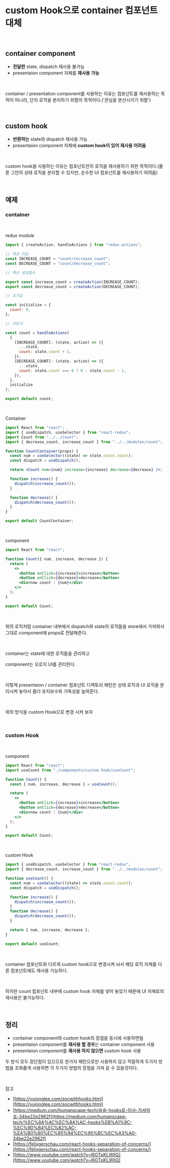 # custom Hook으로 container 컴포넌트 대체

<br>

## container component

- **전달한** state, dispatch 재사용 불가능
- presentaion component 자체를 **재사용 가능**

<br>

container / presentation component를 사용하는 이유는 컴포넌트를 재사용하는 목적이 아니라, 단지 로직을 분리하기 위함의 목적이다.('관심을 분산시키기 위함')

<br>

## custom hook

- **반환하는** state와 dispatch 재사용 가능
- presentaion component 자체에 **custom hook이 있어 재사용 어려움**

<br>

custom hook을 사용하는 이유는 컴포넌트안의 로직을 재사용하기 위한 목적이다.(물론 그안의 상태 로직을 분리할 수 있지만, 순수한 UI 컴포넌트를 재사용하기 어려움)

<br>

## 예제

### container

<br>

redux module

```jsx
import { createAction, handleActions } from "redux-actions";

// 액션 타입
const INCREASE_COUNT = "count/increase_count";
const DECREASE_COUNT = "count/decrease_count";

// 액션 생성함수

export const increase_count = createAction(INCREASE_COUNT);
export const decrease_count = createAction(DECREASE_COUNT);

// 초기값

const initialize = {
  count: 0,
};

// 리듀서

const count = handleActions(
  {
    [INCREASE_COUNT]: (state, action) => ({
      ...state,
      count: state.count + 1,
    }),
    [DECREASE_COUNT]: (state, action) => ({
      ...state,
      count: state.count === 0 ? 0 : state.count - 1,
    }),
  },
  initialize
);

export default count;
```

<br>

Container

```jsx
import React from "react";
import { useDispatch, useSelector } from "react-redux";
import Count from "../../Count";
import { decrease_count, increase_count } from "../../modules/count";

function CountContainer(props) {
  const num = useSelector((state) => state.count.count);
  const dispatch = useDispatch();

  return <Count num={num} increase={increase} decrease={decrease} />;

  function increase() {
    dispatch(increase_count());
  }

  function decrease() {
    dispatch(decrease_count());
  }
}

export default CountContainer;
```

<br>

component

```jsx
import React from "react";

function Count({ num, increase, decrease }) {
  return (
    <>
      <button onClick={increase}>increase</button>
      <button onClick={decrease}>decrease</button>
      <div>now count : {num}</div>
    </>
  );
}

export default Count;
```

<br>

위의 로직처럼 container 내부에서 dispatch와 state의 로직들을 store에서 가져와서 그대로 component에 props로 전달해준다.

<br>

container는 state에 대한 로직들을 관리하고

component는 오로지 UI를 관리한다.

<br>

이렇게 presentaion / container 컴포넌트 디렉토리 패턴은 상태 로직과 UI 로직을 분리시켜 놓아서 좀더 유지보수와 가독성을 높여준다.

<br>

위의 방식을 custom Hook으로 변경 시켜 보자

<br>

### custom Hook

<br>

component

```jsx
import React from "react";
import useCount from "./components/custom hook/useCount";

function Count() {
  const { num, increase, decrease } = useCount();

  return (
    <>
      <button onClick={increase}>increase</button>
      <button onClick={decrease}>decrease</button>
      <div>now count : {num}</div>
    </>
  );
}

export default Count;
```

<br>

custom Hook

```jsx
import { useDispatch, useSelector } from "react-redux";
import { decrease_count, increase_count } from "../../modules/count";

function useCount() {
  const num = useSelector((state) => state.count.count);
  const dispatch = useDispatch();

  function increase() {
    dispatch(increase_count());
  }
  function decrease() {
    dispatch(decrease_count());
  }

  return { num, increase, decrease };
}

export default useCount;
```

<br>

container 컴포넌트와 다르게 custom hook으로 변경시켜 놔서 해당 로직 자체를 다른 컴포넌트에도 재사용 가능하다.

<br>

하지만 count 컴포넌트 내부에 custom hook 자체를 넣어 놓았기 때문에 UI 자체로의 재사용은 불가능하다.

<br>

## 정리

- container component와 custom hook의 장점을 동시에 사용하면됨
- presentaion component를 **재사용 할 경우**는 container component 사용
- presentaion component를 **재사용 하지 않으면** custom hook 사용

두 방식 모두 장단점이 있으므로 한가지 패턴으로만 사용하지 않고 적절하게 두가지 방법을 조화롭게 사용하면 각 두가지 방법의 장점을 가져 갈 수 있을것이다.

<br>

참고

- [https://yujonglee.com/socwithhooks.html](https://yujonglee.com/socwithhooks.html)
- [https://medium.com/humanscape-tech/슬슬-hooks로-이사-가셔야죠-34be22e2962f](https://medium.com/humanscape-tech/%EC%8A%AC%EC%8A%AC-hooks%EB%A1%9C-%EC%9D%B4%EC%82%AC-%EA%B0%80%EC%85%94%EC%95%BC%EC%A3%A0-34be22e2962f)
- [https://felixgerschau.com/react-hooks-separation-of-concerns/](https://felixgerschau.com/react-hooks-separation-of-concerns/)
- [https://www.youtube.com/watch?v=l6GTpKLWllQ](https://www.youtube.com/watch?v=l6GTpKLWllQ)
